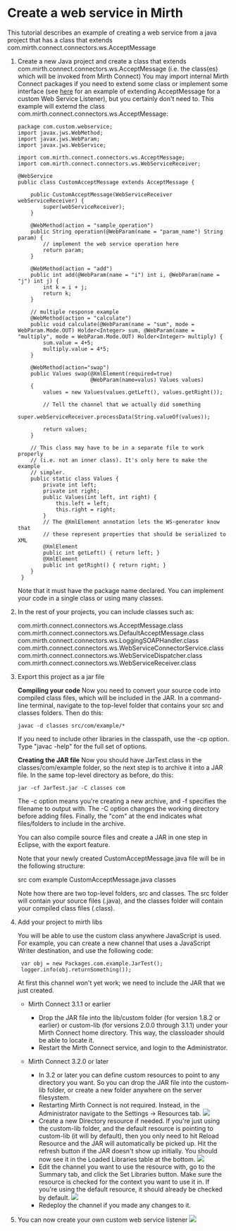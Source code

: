 # Create a web service in Mirth
This tutorial describes an example of creating a web service from a java project that has a class that extends com.mirth.connect.connectors.ws.AcceptMessage



1.	Create a new Java project and create a class that extends com.mirth.connect.connectors.ws.AcceptMessage (i.e. the class(es) which will be invoked from Mirth Connect) You may import internal Mirth Connect packages if you need to extend some class or implement some interface (see [here](http://www.mirthcorp.com/community/wiki/display/mirth/Developing+Mirth+Connect+in+Eclipse) for an example of extending AcceptMessage for a custom Web Service Listener), but you certainly don't need to. 
This example will extemd the class com.mirth.connect.connectors.ws.AcceptMessage:


		package com.custom.webservice;
		import javax.jws.WebMethod;
		import javax.jws.WebParam;
		import javax.jws.WebService;
		 
		import com.mirth.connect.connectors.ws.AcceptMessage;
		import com.mirth.connect.connectors.ws.WebServiceReceiver;
		 
		@WebService
		public class CustomAcceptMessage extends AcceptMessage {
		  
		    public CustomAcceptMessage(WebServiceReceiver webServiceReceiver) {
		        super(webServiceReceiver);
		    }
		  
		    @WebMethod(action = "sample_operation")
		    public String operation(@WebParam(name = "param_name") String param) {
		        // implement the web service operation here
		        return param;
		    }
		  
		    @WebMethod(action = "add")
		    public int add(@WebParam(name = "i") int i, @WebParam(name = "j") int j) {
		        int k = i + j;
		        return k;
		    }
		 
		    // multiple response example
		    @WebMethod(action = "calculate")
		    public void calculate(@WebParam(name = "sum", mode = WebParam.Mode.OUT) Holder<Integer> sum, @WebParam(name = "multiply", mode = WebParam.Mode.OUT) Holder<Integer> multiply) {
		        sum.value = 4+5;
		        multiply.value = 4*5;
		    }
		 
		    @WebMethod(action="swap")
		    public Values swap(@XmlElement(required=true)
		                       @WebParam(name=valus) Values values)
		    {
		        values = new Values(values.getLeft(), values.getRight());
		 
		        // Tell the channel that we actually did something
		        super.webServiceReceiver.processData(String.valueOf(values));
		 
		        return values;
		    }
		 
		    // This class may have to be in a separate file to work properly
		    // (i.e. not an inner class). It's only here to make the example
		    // simpler.
		    public static class Values {
		        private int left;
		        private int right;
		        public Values(int left, int right) {
		            this.left = left;
		            this.right = right;
		        }
		        // The @XmlElement annotation lets the WS-generator know that
		        // these represent properties that should be serialized to XML
		        @XmlElement
		        public int getLeft() { return left; }
		        @XmlElement
		        public int getRight() { return right; }
		    }
		 }

	Note that it must have the package name declared. You can implement your code in a single class or using many classes.

2. In the rest of your projects, you can include classes such as:

    com.mirth.connect.connectors.ws.AcceptMessage.class
    com.mirth.connect.connectors.ws.DefaultAcceptMessage.class
    com.mirth.connect.connectors.ws.LoggingSOAPHandler.class
    com.mirth.connect.connectors.ws.WebServiceConnectorService.class
    com.mirth.connect.connectors.ws.WebServiceDispatcher.class
    com.mirth.connect.connectors.ws.WebServiceReceiver.class 

3.	Export this project as a jar file 
	
	**Compiling your code**
	Now you need to convert your source code into compiled class files, which will be included in the JAR. In a command-line terminal, navigate to the top-level folder that contains your src and classes folders. Then do this:

		javac -d classes src/com/example/*

	If you need to include other libraries in the classpath, use the -cp option. Type "javac -help" for the full set of options.
	
	**Creating the JAR file**
	Now you should have JarTest.class in the classes/com/example folder, so the next step is to archive it into a JAR file. In the same top-level directory as before, do this:

		jar -cf JarTest.jar -C classes com

	The -c option means you're creating a new archive, and -f specifies the filename to output with. The -C option changes the working directory before adding files. Finally, the "com" at the end indicates what files/folders to include in the archive.

	You can also compile source files and create a JAR in one step in Eclipse, with the export feature.

	Note that your newly created CustomAcceptMessage.java file will be in the following structure:

    src
        com
            example
                CustomAcceptMessage.java
    classes

	Note how there are two top-level folders, src and classes. The src folder will contain your source files (.java), and the classes folder will contain your compiled class files (.class).

4. Add your project to mirth libs

	You will be able to use the custom class anywhere JavaScript is used. For example, you can create a new channel that uses a JavaScript Writer destination, and use the following code:
	
		var obj = new Packages.com.example.JarTest();
		logger.info(obj.returnSomething());

	At first this channel won't yet work; we need to include the JAR that we just created.

	* Mirth Connect 3.1.1 or earlier
		* Drop the JAR file into the lib/custom folder (for version 1.8.2 or earlier) or custom-lib (for versions 2.0.0 through 3.1.1) under your Mirth Connect home directory. This way, the classloader should be able to locate it.
		* Restart the Mirth Connect service, and login to the Administrator.

    *  Mirth Connect 3.2.0 or later
    	*	In 3.2 or later you can define custom resources to point to any directory you want. So you can drop the JAR file into the custom-lib folder, or create a new folder anywhere on the server filesystem.
    	*	Restarting Mirth Connect is not required. Instead, in the Administrator navigate to the Settings -> Resources tab. 
    			![](./../../Images/Resources1.png)
    	*	Create a new Directory resource if needed. If you're just using the custom-lib folder, and the default resource is pointing to custom-lib (it will by default), then you only need to hit Reload Resource and the JAR will automatically be picked up. Hit the refresh button if the JAR doesn't show up initially. You should now see it in the Loaded Libraries table at the bottom.
    			![](./../../Images/Resources2.png)
    	*	Edit the channel you want to use the resource with, go to the Summary tab, and click the Set Libraries button. Make sure the resource is checked for the context you want to use it in. If you're using the default resource, it should already be checked by default.
    			![](./../../Images/SetLibraries.png)
    	*	Redeploy the channel if you made any changes to it.

 5.	You can now create your own custom web service listener
![](./../../Images/ScreenShot1.png)


